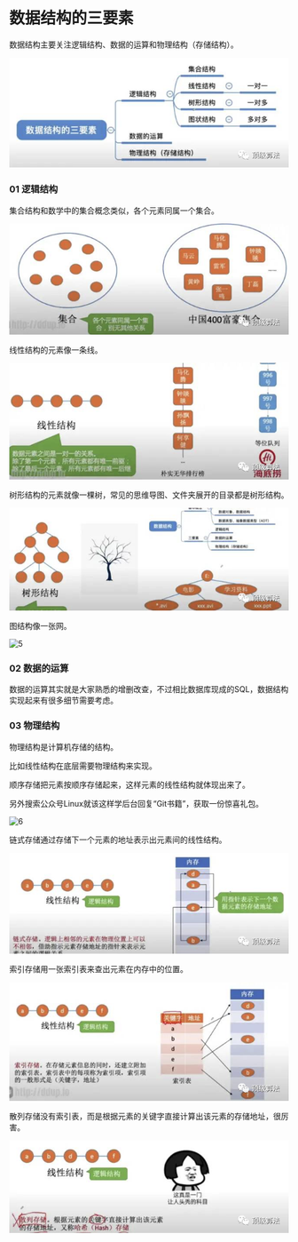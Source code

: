 # 数据结构的三要素



数据结构主要关注逻辑结构、数据的运算和物理结构（存储结构）。

![1](.\images\1.png)

### 01 逻辑结构

集合结构和数学中的集合概念类似，各个元素同属一个集合。

![2](.\images\2.png)

线性结构的元素像一条线。

![3](.\images\3.png)

树形结构的元素就像一棵树，常见的思维导图、文件夹展开的目录都是树形结构。

![4](.\images\4.png)

图结构像一张网。

![5](.\images\5.png)

### 02 数据的运算

数据的运算其实就是大家熟悉的增删改查，不过相比数据库现成的SQL，数据结构实现起来有很多细节需要考虑。

### 03 物理结构

物理结构是计算机存储的结构。

比如线性结构在底层需要物理结构来实现。

顺序存储把元素按顺序存储起来，这样元素的线性结构就体现出来了。

另外搜索公众号Linux就该这样学后台回复“Git书籍”，获取一份惊喜礼包。

![6](.\images\6.png)

链式存储通过存储下一个元素的地址表示出元素间的线性结构。

![7](.\images\7.png)

索引存储用一张索引表来查出元素在内存中的位置。

![8](.\images\8.png)

散列存储没有索引表，而是根据元素的关键字直接计算出该元素的存储地址，很厉害。



![9](.\images\9.png)

